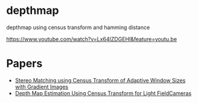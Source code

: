 # depthmap
depthmap using census transform and hamming distance

https://www.youtube.com/watch?v=Lx64IZDGEHI&feature=youtu.be


# Papers
- [Stereo Matching using Census Transform of Adaptive Window Sizes with Gradient Images](http://www.apsipa.org/proceedings_2016/HTML/paper2016/277.pdf)
- [Depth Map Estimation Using Census Transform for Light FieldCameras](https://www.jstage.jst.go.jp/article/transinf/E100.D/11/E100.D_2017EDP7052/_pdf)

